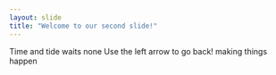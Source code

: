 ```yaml
---
layout: slide
title: "Welcome to our second slide!"
---
```

Time and tide waits none
Use the left arrow to go back!
making things happen
